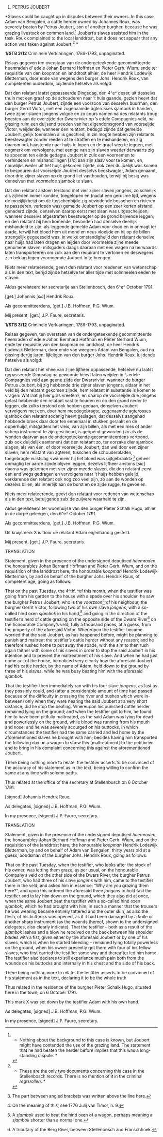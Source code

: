 1.  PETRUS JOUBERT

*Slaves could be caught up in disputes between their owners. In this
case Adam van Bengalen, a cattle herder owned by Johannes Roux, was
severely beaten by Petrus Joubert, son of another burgher, because he
was grazing livestock on common land.[^1] Joubert’s slaves
assisted him in the task. Roux complained to the local landdrost, but it
does not appear that any action was taken against Joubert.[^2] *

**1/STB 3/12** Criminele Verklaringen, 1786-1793, unpaginated.

Relaas gegeven ten overstaan van de ondergeteekende gecommitteerde
heemraden d’ edele Johan Bernard Hoffman en Pieter Gerh. Wium, ende ter
requisitie van den koopman en landdrost alhier, de heer Hendrik Lodewijk
Bletterman, door ende van wegens den burger Johs. Hendrik Roux, van
competenten ouderdom, luijdende hetselve als volgd:

Dat den relatant laatst gepasseerde Dingsdag, den 4^e^ deser, uit
desselvs thuin met een graaf op de schouderen naar ’t huis gaande,
gezien heevt dat den burger Petrus Joubert, zijnde een voorzoon van
desselvs buurman, den burger Gerrit Victor, met een zogenaamde
agterosses sjambok in handen, twee zijner slaven jongens volgde en zo
cours namen na des relatants troup beesten aan de overzijde der
Dwarsrivier op ’s edele Compagnies veld, na gissing ruim een duijsend
treeden van het eigendomsgrond van voorseijde Victor, weijdende; wanneer
den relatant, bedugd zijnde dat gemelde Joubert, gelijk toenmalen al is
geschied, in zin mogte hebben zijn relatants beestewagter zonder reeden
af te straffen en te mishandelen, en zig daarom ook haastende naar huijs
te lopen en de graaf weg te leggen, met oogmerk om vervolgens, met
eenige van zijn slaven weeder derwaarts zig te spoeden ten eijnde
gedagte Joubert in zulx een voornemen te verhinderen en mishandilingen
\[*sic*\] aan zijn slaav voor te komen, en, nauwlijks weder uit het
huijs gekomen zijnde, ook zeer duijdelijk was komen te bespeuren dat
voorseijde Joubert desselvs beestwagter, Adam genaamt, door drie zijner
slaven op de grond liet vasthouden, terwijl hij besig was denselven met
voormelde sjambok te slaan.

Dat den relatant alstoen terstond met vier zijner slaven jongens, zo
schielijk als zijlieden immer konden, toegelopen en (nadat een geruijme
tijd, wegens de moeijlijkheijd om de tusschenbijde zig bevindende
bosschen en rivieren te passeeren, verlopen was) gemelde Joubert op een
zeer korten afstand genaderd zijnde, denselven daarop eerst met slaan
was uitgescheijden; wanneer desselvs afgestraften beestwagter op de
grond blijvende leggen; en den relatant bij hem komende, bevonden had
denselve deerlijk mishandeld te zijn, als leggende gemelde Adam voor
dood en in onmagt ter aarde, terwijl het bloed hem uit mond en neus
vloeijde en hij op de billen strengelijk gegeesseld was, in welke
omstandigheijd den relatant denselve naar huijs had laten dragen en
leijden door voormelde zijne meede genomene slaven; mitsgaders daags
daaraan met een wagen na herwaards laten transporteeren om zulk aan den
requirant te vertonen en deswegens zijn beklag tegen voornoemde Joubert
in te brengen.

Niets meer relateerende, geevt den relatant voor reedenen van wetenschap
als in den text, berijd zijnde hetselve ter aller tijde met solmneelen
eeden te staven.

Aldus gerelateerd ter secretarije aan Stellenbosch, den 6^e^ October
1791.

\[get.\] Johannis \[*sic*\] Hendrik Roux.

Als gecommitteerdens, \[get.\] J.B. Hoffman, P.G. Wium.

Mij present, \[get.\] J.P. Faure, secretaris.

**1/STB 3/12** Criminele Verklaringen, 1786-1793, unpaginated.

Relaas gegeven, ten overstaan van de ondergeteekende gecommitteerde
heemraden d’ edele Johan Bernhard Hoffman en Pieter Gerhard Wium, ende
ter requisitie van den koopman en landdrost, de heer Hendrik Lodewijk
Bletterman, door ende van weegens Adam van Bengalen, oud na gissing
dertig jaren, lijfeijgen van den burger Johs. Hendrik Roux, luijdende
hetselve als volgd:

Dat den relatant het vhee van zijne lijfheer oppassende, hetselve nu
laatst gepasseerde Dingsdag na gewoonte heevt laten weijden in ’s edele
Compagnies veld aan geene zijde der Dwarsrivier, wanneer de burger
Petrus Joubert, bij zig hebbende drie zijner slaven jongens, aldaar in
het veld bij den relatant gekomen zijnde, hem relatant in substantie is
komen te vragen: Wat laat jij hier gras vreeten?, en daarop de
voorseijde drie jongens gelast hebbende den relatant vast te houden en
op den grond neder te leggen, die zulks terstond ook hebben gedaan,
denselven Joubert vervolgens met een, door hem meedegebragte, zogenaamde
agterosses sjambok den relatant sodanig heevt geslagen, dat desselvs
aangehad hebbende broek daar door ten eenemaal in stukken geraakt en de
opperhuijd, mitsgaders het vleis, van zijn billen, als met een mes of
ander scherp instrument te zijn geschend, is geopend geworden (zo als de
wonden daarvan aan de ondergeteekende gecommitteerdens vertoond, zulx
ook duijdelijk aantonen) dat den relatant zo, ter oorzake dier sjambok
slagen, als van één, of door voorseijde Joubert, dan wel door een zijner
slaven, hem relatant van agteren, tusschen de schouderbladen,
toegebragte vuistslag \<wanneer hij het bloed was uijtgebraakt\>[^3]
geheel onmagtig ter aarde zijnde blijven leggen, dezelvs lijfheer
anstons \[*sic*\] daarna was gekomen met vier zijner meede slaven, die
den relatant eerst een end wegs gedragen en vervolgens naar ’t huijs
hebben geleijd; verklarende den relatant ook nog zoo veel pijn, zo aan
de wonden op dezelvs billen, als innerlijk aan de borst en de zijde
rugge, te gevoelen.

Niets meer relateerende, geevt den relatant voor redenen van wetenschap
als in den text, betuijgende zulx de zuijvere waarheid te zijn.

Aldus gerelateerd ter woonhuijse van den burger Pieter Schalk Hugo,
alhier in de dorpe geleegen, den 6^e^ October 1791.

Als gecommitteerdens, \[get.\] J.B. Hoffman, P.G. Wium.

Dit kruijsmerk X is door de relatant Adam eigenhandig gesteld.

Mij present, \[get.\] J.P. Faure, secretaris.

TRANSLATION

Statement, given in the presence of the undersigned deputised
*heemraden*, the honourables Johan Bernard Hoffman and Pieter Gerh.
Wium, and on the requisition of the landdrost here, the honourable
*koopman* Hendrik Lodewijk Bletterman, by and on behalf of the burgher
Johs. Hendrik Roux, of competent age, going as follows:  
  
That on the past Tuesday, the 4^th\ ^of this month, when the testifier
was going from his garden to the house with a spade over his shoulder,
he saw the burgher Petrus Joubert, who is the *voorzoon*[^4] of his
neighbour, the burgher Gerrit Victor, following two of his own slave
*jongens*, with a so-called hind oxen *sjambok* in his hand,[^5] and
going in the direction of the testifier’s herd of cattle grazing on the
opposite side of the Dwars River[^6] on the honourable Company’s veld,
fully a thousand paces, at a guess, from the property of the aforesaid
Victor. Whereupon the testifier became worried that the said Joubert, as
has happened before, might be planning to punish and maltreat the
testifier’s cattle herder without any reason; and he therefore rushed
home to put away the spade, with the aim to then rush again thither with
some of his slaves in order to stop the said Joubert in his intention
and to prevent the maltreatment of his slave. And when he had just come
out of the house, he noticed very clearly how the aforesaid Joubert had
his cattle herder, by the name of Adam, held down to the ground by three
of his slaves, while he was busy beating him with the aforesaid
*sjambok*.

That the testifier then immediately ran with his four slave *jongens*,
as fast as they possibly could, and (after a considerable amount of time
had passed because of the difficulty in crossing the river and bushes
which were in-between) only when they were nearing the said Joubert at a
very short distance, did he stop the beating. Whereupon his punished
cattle herder remained lying on the ground; and when the testifier got
to him, he found him to have been pitifully maltreated, as the said Adam
was lying for dead and powerlessly on the ground, while blood was
running from his mouth and nose, and he was severely scourged on his
buttocks, in which circumstances the testifier had the same carried and
led home by the aforementioned slaves he brought with him; besides
having him transported the following day on a wagon to show this
\[maltreatment\] to the petitioner and to bring in his complaint
concerning this against the aforementioned Joubert.

There being nothing more to relate, the testifier asserts to be
convinced of the accuracy of his statement as in the text, being willing
to confirm the same at any time with solemn oaths.

Thus related at the office of the secretary at Stellenbosch on 6 October
1791.

\[signed\] Johannis Hendrik Roux.

As delegates, \[signed\] J.B. Hoffman, P.G. Wium.

In my presence, \[signed\] J.P. Faure, secretary.

TRANSLATION

Statement, given in the presence of the undersigned deputised
*heemraden*, the honourables Johan Bernard Hoffman and Pieter Gerh.
Wium, and on the requisition of the landdrost here, the honourable
*koopman* Hendrik Lodewijk Bletterman, by and on behalf of Adam van
Bengalen, thirty years old at a guess, bondsman of the burgher Johs.
Hendrik Roux, going as follows:

That on the past Tuesday, when the testifier, who looks after the stock
of his owner, was letting them graze, as per usual, on the honourable
Company’s veld on the other side of the Dwars River, the burgher Petrus
Joubert, who had three of his slave *jongens* with him, came to the
testifier there in the veld, and asked him in essence: “Why are you
grazing them here?”, and upon this ordered the aforesaid three *jongens*
to hold fast the testifier and to lay him down on the ground, which they
also did at once, when the same Joubert beat the testifier with a
so-called hind oxen *sjambok*, which he had brought with him, in such a
manner that the trousers he was wearing became entirely tattered and the
outer skin, as also the flesh, of his buttocks was opened, as if it had
been damaged by a knife or another sharp instrument (as the wounds
thereof, shown to the undersigned delegates, also clearly indicate).
That the testifier – both as a result of the *sjambok* lashes and a blow
he received on the back between his shoulder blades with a fist, given
either by the aforesaid Joubert or by one of his slaves, which is when
he started bleeding – remained lying totally powerless on the ground,
when his owner presently got there with four of his fellow slaves, who
first carried the testifier some way and thereafter led him home. The
testifier also declares to still experience much pain both from the
wounds on his buttocks and internally in his chest and the side of his
back.

There being nothing more to relate, the testifier asserts to be
convinced of his statement as in the text, declaring it to be the whole
truth.

Thus related in the residence of the burgher Pieter Schalk Hugo,
situated here in the town, on 6 October 1791.

This mark X was set down by the testifier Adam with his own hand.

As delegates, \[signed\] J.B. Hoffman, P.G. Wium.

In my presence, \[signed\] J.P. Faure, secretary.

[^1]:  * Nothing about the background to this case is known, but Joubert
    might have contended the use of the grazing land. The statement that
    he had beaten the herder before implies that this was a
    long-standing dispute. *

[^2]: * These are the only two documents concerning this case in the
    Stellenbosch records. There is no mention of it in the criminal
    *regtsrollen*. *

[^3]:  The part between angled brackets was written above the line here.

[^4]:  On the meaning of this, see 1776 Julij van Timor, n. 9.

[^5]:  A *sjambok* used to beat the hind oxen of a wagon, perhaps
    meaning a *sjambok* shorter than a normal one.

[^6]:  A tributary of the Berg River, between Stellenbosch and
    Franschhoek.
